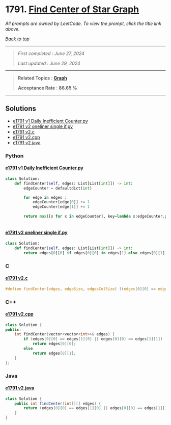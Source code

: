 # 1791. [Find Center of Star Graph](<https://leetcode.com/problems/find-center-of-star-graph>)

*All prompts are owned by LeetCode. To view the prompt, click the title link above.*

*[Back to top](<../README.md>)*

------

> *First completed : June 27, 2024*
>
> *Last updated : June 29, 2024*

------

> **Related Topics** : **[Graph](<by_topic/Graph.md>)**
>
> **Acceptance Rate** : **86.65 %**

------

## Solutions

- [e1791 v1 Daily Inefficient Counter.py](<../my-submissions/e1791 v1 Daily Inefficient Counter.py>)
- [e1791 v2 oneliner single if.py](<../my-submissions/e1791 v2 oneliner single if.py>)
- [e1791 v2.c](<../my-submissions/e1791 v2.c>)
- [e1791 v2.cpp](<../my-submissions/e1791 v2.cpp>)
- [e1791 v2.java](<../my-submissions/e1791 v2.java>)
### Python
#### [e1791 v1 Daily Inefficient Counter.py](<../my-submissions/e1791 v1 Daily Inefficient Counter.py>)
```Python
class Solution:
    def findCenter(self, edges: List[List[int]]) -> int:
        edgeCounter = defaultdict(int)

        for edge in edges :
            edgeCounter[edge[0]] += 1
            edgeCounter[edge[1]] += 1
            
        return max([x for x in edgeCounter], key=lambda x:edgeCounter.get(x))
        
```

#### [e1791 v2 oneliner single if.py](<../my-submissions/e1791 v2 oneliner single if.py>)
```Python
class Solution:
    def findCenter(self, edges: List[List[int]]) -> int:
        return edges[0][0] if edges[0][0] in edges[1] else edges[0][1]

```

### C
#### [e1791 v2.c](<../my-submissions/e1791 v2.c>)
```C
#define findCenter(edges, edgeSize, edgesColSize) ((edges[0][0] == edges[1][0] || edges[0][0] == edges[1][1]) ? edges[0][0] : edges[0][1])
```

### C++
#### [e1791 v2.cpp](<../my-submissions/e1791 v2.cpp>)
```C++
class Solution {
public:
    int findCenter(vector<vector<int>>& edges) {
        if (edges[0][0] == edges[1][0] || edges[0][0] == edges[1][1])
            return edges[0][0];
        else
            return edges[0][1];
    }
};
```

### Java
#### [e1791 v2.java](<../my-submissions/e1791 v2.java>)
```Java
class Solution {
    public int findCenter(int[][] edges) {
        return (edges[0][0] == edges[1][0] || edges[0][0] == edges[1][1]) ? edges[0][0] : edges[0][1];
    }
}
```

